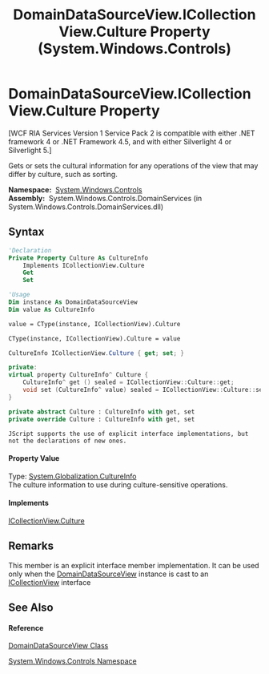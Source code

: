 ﻿---
title: DomainDataSourceView.ICollectionView.Culture Property  (System.Windows.Controls)
TOCTitle: ICollectionView.Culture Property
ms:assetid: P:System.Windows.Controls.DomainDataSourceView.System#ComponentModel#ICollectionView#Culture
ms:mtpsurl: https://msdn.microsoft.com/en-us/library/Ff422940(v=VS.91)
ms:contentKeyID: 28755309
ms.date: 01/27/2012
mtps_version: v=VS.91
f1_keywords:
- System.Windows.Controls.DomainDataSourceView.ICollectionView.Culture
dev_langs:
- CSharp
- JScript
- VB
- FSharp
- c++
api_location:
- System.Windows.Controls.DomainServices.dll
api_name:
- System.Windows.Controls.DomainDataSourceView.Culture
- System.Windows.Controls.DomainDataSourceView.get_Culture
- System.Windows.Controls.DomainDataSourceView.set_Culture
api_type:
- Managed
topic_type:
- apiref
- kbSyntax
product_family_name: VS
ROBOTS: INDEX,FOLLOW
---

# DomainDataSourceView.ICollectionView.Culture Property

\[WCF RIA Services Version 1 Service Pack 2 is compatible with either .NET framework 4 or .NET Framework 4.5, and with either Silverlight 4 or Silverlight 5.\]

Gets or sets the cultural information for any operations of the view that may differ by culture, such as sorting.

**Namespace:**  [System.Windows.Controls](ms590941\(v=vs.91\).md)  
**Assembly:**  System.Windows.Controls.DomainServices (in System.Windows.Controls.DomainServices.dll)

## Syntax

``` vb
'Declaration
Private Property Culture As CultureInfo
    Implements ICollectionView.Culture
    Get
    Set
```

``` vb
'Usage
Dim instance As DomainDataSourceView
Dim value As CultureInfo

value = CType(instance, ICollectionView).Culture

CType(instance, ICollectionView).Culture = value
```

``` csharp
CultureInfo ICollectionView.Culture { get; set; }
```

``` c++
private:
virtual property CultureInfo^ Culture {
    CultureInfo^ get () sealed = ICollectionView::Culture::get;
    void set (CultureInfo^ value) sealed = ICollectionView::Culture::set;
}
```

``` fsharp
private abstract Culture : CultureInfo with get, set
private override Culture : CultureInfo with get, set
```

``` jscript
JScript supports the use of explicit interface implementations, but not the declarations of new ones.
```

#### Property Value

Type: [System.Globalization.CultureInfo](https://msdn.microsoft.com/en-us/library/kx54z3k7)  
The culture information to use during culture-sensitive operations.  

#### Implements

[ICollectionView.Culture](https://msdn.microsoft.com/en-us/library/ms662614)  

## Remarks

This member is an explicit interface member implementation. It can be used only when the [DomainDataSourceView](ff422675\(v=vs.91\).md) instance is cast to an [ICollectionView](https://msdn.microsoft.com/en-us/library/ms644316) interface

## See Also

#### Reference

[DomainDataSourceView Class](ff422675\(v=vs.91\).md)

[System.Windows.Controls Namespace](ms590941\(v=vs.91\).md)

